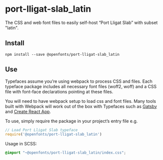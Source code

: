 
# port-lligat-slab_latin

The CSS and web font files to easily self-host “Port Lligat Slab” with subset "latin".

## Install

`npm install --save @openfonts/port-lligat-slab_latin`

## Use

Typefaces assume you’re using webpack to process CSS and files. Each typeface
package includes all necessary font files (woff2, woff) and a CSS file with
font-face declarations pointing at these files.

You will need to have webpack setup to load css and font files. Many tools built
with Webpack will work out of the box with Typefaces such as [Gatsby](https://github.com/gatsbyjs/gatsby)
and [Create React App](https://github.com/facebookincubator/create-react-app).

To use, simply require the package in your project’s entry file e.g.

```javascript
// Load Port Lligat Slab typeface
require('@openfonts/port-lligat-slab_latin')
```

Usage in SCSS:
```scss
@import "~@openfonts/port-lligat-slab_latin/index.css";
```
